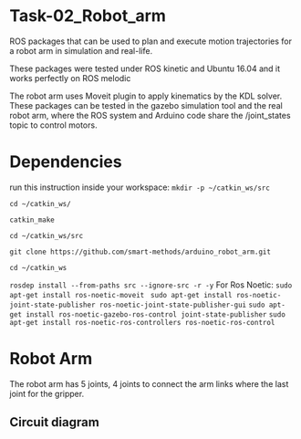 # Task-02_Robot_arm
ROS packages that can be used to plan and execute motion trajectories for a robot arm in simulation and real-life.

These packages were tested under ROS kinetic and Ubuntu 16.04 and it works perfectly on ROS melodic

The robot arm uses Moveit plugin to apply kinematics by the KDL solver. These packages can be tested in the gazebo simulation tool and the real robot arm, where the ROS system and Arduino code share the /joint_states topic to control motors.
# Dependencies
run this instruction inside your workspace:
` mkdir -p ~/catkin_ws/src `

` cd ~/catkin_ws/ `

` catkin_make `

` cd ~/catkin_ws/src `

` git clone https://github.com/smart-methods/arduino_robot_arm.git `

` cd ~/catkin_ws `

` rosdep install --from-paths src --ignore-src -r -y `
For Ros Noetic:
`sudo apt-get install ros-noetic-moveit `
` sudo apt-get install ros-noetic-joint-state-publisher ros-noetic-joint-state-publisher-gui `
 ` sudo apt-get install ros-noetic-gazebo-ros-control joint-state-publisher `
 ` sudo apt-get install ros-noetic-ros-controllers ros-noetic-ros-control `
# Robot Arm
The robot arm has 5 joints, 4 joints to connect the arm links where the last joint for the gripper.
## Circuit diagram



